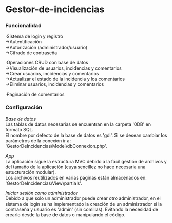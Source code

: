 # Gestor-de-incidencias
### Funcionalidad
·Sistema de login y registro  
  ->Autentificación  
  ->Autorización (administrador/usuario)  
  ->Cifrado de contraseña  
    
·Operaciones CRUD con base de datos  
  ->Visualización de usuarios, incidencias y comentarios  
  ->Crear usuarios, incidencias y comentarios  
  ->Actualizar el estado de la incidencia y los comentarios  
  ->Eliminar usuarios, incidencias y comentarios  
  
·Paginación de comentarios  
  
### Configuración  
_Base de datos_  
Las tablas de datos necesarias se encuentran en la carpeta '0DB' en formato SQL.  
El nombre por defecto de la base de datos es 'gdi'. Si se desean cambiar los parámetros de la conexión ir a: 'GestorDeIncidencias\Model\dbConnexion.php'.  
  
_App_  
La aplicación sigue la estructura MVC debido a la fácil gestión de archivos y del tamaño de la aplicación (cuya sencillez no hace necesaria una estucturación modular).  
Los archivos reutilizados en varias páginas están almacenados en: 'GestorDeIncidencias\View\partials'.
  
_Iniciar sesión como administrador_  
Debido a que solo un administrador puede crear otro administrador, en el sistema de login se ha implementado la creación de un administrador si la contraseña y usuario es 'admin' (sin comillas). Evitando la necesidad de crearlo desde la base de datos o manipulando el código.  
